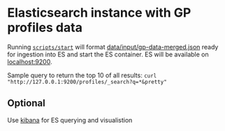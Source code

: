 # Elasticsearch instance with GP profiles data

Running [`scripts/start`](scripts/start) will format
[data/input/gp-data-merged.json](data/input/gp-data-merged.json)
ready for ingestion into ES and start the ES container.
ES will be available on [localhost:9200](http://localhost:9200).

Sample query to return the top 10 of all results:
`curl "http://127.0.0.1:9200/profiles/_search?q=*&pretty"`

## Optional

Use [kibana](https://www.elastic.co/products/kibana) for ES
querying and visualistion
